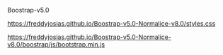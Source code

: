 Boostrap-v5.0

https://freddyjosias.github.io/Boostrap-v5.0-Normalice-v8.0/styles.css

https://freddyjosias.github.io/Boostrap-v5.0-Normalice-v8.0/boostrap/js/bootstrap.min.js
